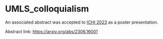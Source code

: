 # UMLS_colloquialism
An associated abstract was accepted to [ICHI 2023](https://ieeeichi.github.io/ICHI2023/) as a poster presentation.

Abstract link: https://arxiv.org/abs/2306.16001
